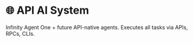 # 🌐 API AI System
Infinity Agent One + future API-native agents. Executes all tasks via APIs, RPCs, CLIs.
